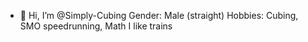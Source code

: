 - 👋 Hi, I’m @Simply-Cubing
Gender: Male (straight)
Hobbies: Cubing, SMO speedrunning, Math
I like trains

